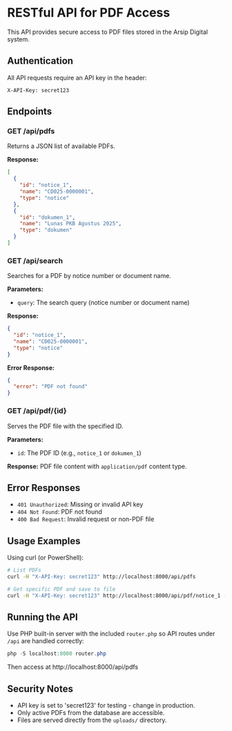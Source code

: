 # RESTful API for PDF Access

This API provides secure access to PDF files stored in the Arsip Digital system.

## Authentication

All API requests require an API key in the header:
```
X-API-Key: secret123
```

## Endpoints

### GET /api/pdfs

Returns a JSON list of available PDFs.

**Response:**
```json
[
  {
    "id": "notice_1",
    "name": "CD025-0000001",
    "type": "notice"
  },
  {
    "id": "dokumen_1",
    "name": "Lunas PKB Agustus 2025",
    "type": "dokumen"
  }
]
```

### GET /api/search

Searches for a PDF by notice number or document name.

**Parameters:**
- `query`: The search query (notice number or document name)

**Response:**
```json
{
  "id": "notice_1",
  "name": "CD025-0000001",
  "type": "notice"
}
```

**Error Response:**
```json
{
  "error": "PDF not found"
}
```

### GET /api/pdf/{id}

Serves the PDF file with the specified ID.

**Parameters:**
- `id`: The PDF ID (e.g., `notice_1` or `dokumen_1`)

**Response:** PDF file content with `application/pdf` content type.

## Error Responses

- `401 Unauthorized`: Missing or invalid API key
- `404 Not Found`: PDF not found
- `400 Bad Request`: Invalid request or non-PDF file

## Usage Examples

Using curl (or PowerShell):

```bash
# List PDFs
curl -H "X-API-Key: secret123" http://localhost:8000/api/pdfs

# Get specific PDF and save to file
curl -H "X-API-Key: secret123" http://localhost:8000/api/pdf/notice_1 -o file.pdf
```

## Running the API

Use PHP built-in server with the included `router.php` so API routes under `/api` are handled correctly:

```powershell
php -S localhost:8000 router.php
```

Then access at http://localhost:8000/api/pdfs

## Security Notes

- API key is set to 'secret123' for testing - change in production.
- Only active PDFs from the database are accessible.
- Files are served directly from the `uploads/` directory.
